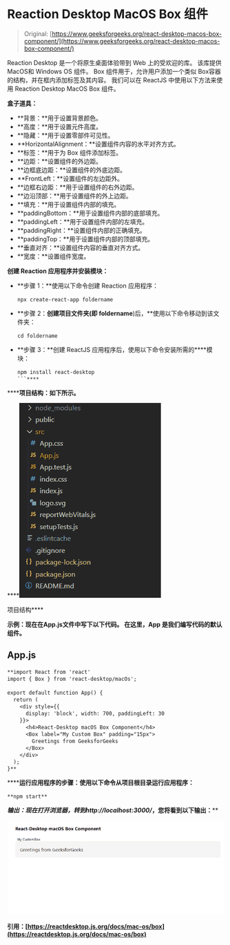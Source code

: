 # Reaction Desktop MacOS Box 组件

> Original: [https://www.geeksforgeeks.org/react-desktop-macos-box-component/](https://www.geeksforgeeks.org/react-desktop-macos-box-component/)

Reaction Desktop 是一个将原生桌面体验带到 Web 上的受欢迎的库。 该库提供MacOS和 Windows OS 组件。 Box 组件用于，允许用户添加一个类似 Box容器的结构，并在框内添加标签及其内容。 我们可以在 ReactJS 中使用以下方法来使用 Reaction Desktop MacOS Box 组件。

**盒子道具：**

*   **背景：**用于设置背景颜色。
*   **高度：**用于设置元件高度。
*   **隐藏：**用于设置零部件可见性。
*   **HorizontalAlignment：**设置组件内容的水平对齐方式。
*   **标签：**用于为 Box 组件添加标签。
*   **边距：**设置组件的外边距。
*   **边框底边距：**设置组件的外底边距。
*   **FrontLeft：**设置组件的左边距外。
*   **边框右边距：**用于设置组件的右外边距。
*   **边沿顶部：**用于设置组件的外上边距。
*   **填充：**用于设置组件内部的填充。
*   **paddingBottom：**用于设置组件内部的底部填充。
*   **paddingLeft：**用于设置组件内部的左填充。
*   **paddingRight：**设置组件内部的正确填充。
*   **paddingTop：**用于设置组件内部的顶部填充。
*   **垂直对齐：**设置组件内容的垂直对齐方式。
*   **宽度：**设置组件宽度。

**创建 Reaction 应用程序并安装模块：**

*   **步骤 1：**使用以下命令创建 Reaction 应用程序：

    ```
    npx create-react-app foldername
    ```

*   **步骤 2：**创建项目文件夹(即 foldername**)后，**使用以下命令移动到该文件夹：

    ```
    cd foldername
    ```

*   **步骤 3：**创建 ReactJS 应用程序后，使用以下命令安装所需的****模块：

    ```
    npm install react-desktop
    ```**** 

******项目结构：**如下所示。****

****![](img/f04ae0d8b722a9fff0bd9bd138b29c23.png)

项目结构**** 

******示例：**现在在**App.js**文件中写下以下代码。 在这里，App 是我们编写代码的默认组件。****

## ****App.js****

```
**import React from 'react'
import { Box } from 'react-desktop/macOs';

export default function App() {
  return (
    <div style={{
      display: 'block', width: 700, paddingLeft: 30
    }}>
      <h4>React-Desktop macOS Box Component</h4>
      <Box label="My Custom Box" padding="15px">
        Greetings from GeeksforGeeks
      </Box>
    </div>
  );
}**
```

******运行应用程序的步骤：**使用以下命令从项目根目录运行应用程序：****

```
**npm start**
```

******输出：**现在打开浏览器，转到***http://localhost:3000/***，您将看到以下输出：****

****![](img/24786992644b51471a98d2e87a214f08.png)****

******引用：**[https://reactdesktop.js.org/docs/mac-os/box](https://reactdesktop.js.org/docs/mac-os/box)****